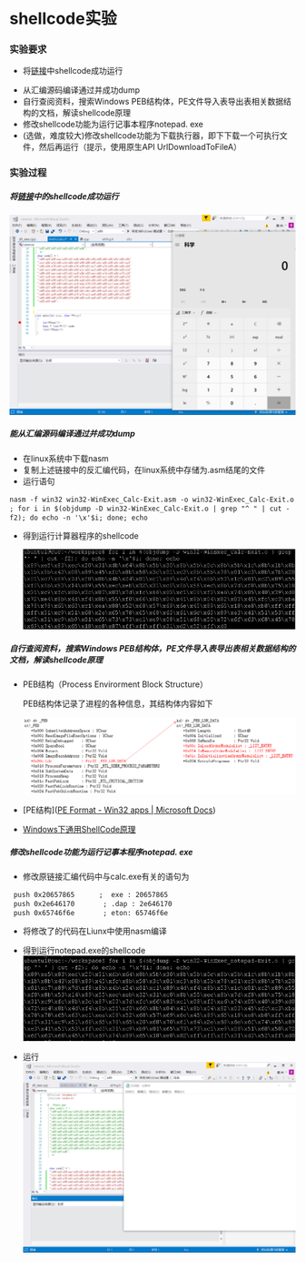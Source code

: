 # shellcode实验

### 实验要求

-  将[链接](https://www.exploit-db.com/shellcodes/48116)中shellcode成功运行

+ 从汇编源码编译通过并成功dump
+ 自行查阅资料，搜索Windows PEB结构体，PE文件导入表导出表相关数据结构的文档，解读shellcode原理
+ 修改shellcode功能为运行记事本程序notepad. exe
+ (选做，难度较大)修改shellcode功能为下载执行器，即下下载一个可执行文件，然后再运行（提示，使用原生API UrlDownloadToFileA）

### 实验过程

##### 将[链接](https://www.exploit-db.com/shellcodes/48116)中的shellcode成功运行

![](image/result_exec.png)
##### 能从汇编源码编译通过并成功dump

+ 在linux系统中下载nasm
+ 复制上述链接中的反汇编代码，在linux系统中存储为.asm结尾的文件
+ 运行语句
 ```
 nasm -f win32 win32-WinExec_Calc-Exit.asm -o win32-WinExec_Calc-Exit.o
; for i in $(objdump -D win32-WinExec_Calc-Exit.o | grep "^ " | cut -f2); do echo -n '\x'$i; done; echo
 ```

+ 得到运行计算器程序的shellcode

  ![](image/sc_exec.png)
  
##### 自行查阅资料，搜索Windows PEB结构体，PE文件导入表导出表相关数据结构的文档，解读shellcode原理

+ PEB结构（Process Envirorment Block Structure）

  PEB结构体记录了进程的各种信息，其结构体内容如下

  ![](image/peb.png)

+ [PE结构]([PE Format - Win32 apps | Microsoft Docs](https://docs.microsoft.com/en-us/windows/win32/debug/pe-format))
+ [Windows下通用ShellCode原理 ](https://b0ldfrev.gitbook.io/note/windows_operating_system/windows-xia-tong-yong-shellcode-yuan-li)

##### 修改shellcode功能为运行记事本程序notepad. exe

+ 修改原链接汇编代码中与calc.exe有关的语句为
```
 push 0x20657865      ;  exe : 20657865
 push 0x2e646170       ; .dap : 2e646170
 push 0x65746f6e       ; eton: 65746f6e

```
+ 将修改了的代码在Liunx中使用nasm编译

+ 得到运行notepad.exe的shellcode
![](image/sc_notp.png)
+ 运行
![](image/result_notp.png)
#### 
